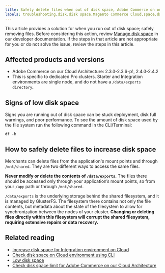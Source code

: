 ```yaml
---
title: Safely delete files when out of disk space, Adobe Commerce on our Cloud Architecture
labels: troubleshooting,disk,disk space,Magento Commerce Cloud,space,data,file,Adobe Commerce,cloud architecture
---
```

This article provides a solution for when you run out of disk space; safely removing files. Before considering this action, review [Manage disk space](https://devdocs.magento.com/cloud/project/manage-disk-space.html#no-space-left) in our developer documentation. If the steps in that article are not appropriate for you or do not solve the issue, review the steps in this article.

## Affected products and versions

* Adobe Commerce on our Cloud Architecture:
 2.3.0-2.3.6-p1, 2.4.0-2.4.2
* This is specific to dedicated Pro clusters. Starter and Integration environments are single node, and do not have a ``/data/exports directory``.

## Signs of low disk space

Signs you are running out of disk space can be stuck deployment, disk full warnings, and poor performance.
To see the amount of disk space used by the file system run the following command in the CLI/Terminal:

``df -h``


## How to safely delete files to increase disk space

Merchants can delete files from the application's mount points and through ``/mnt/shared``. They are two different ways to access the same files.

**Never modify or delete the contents of ``/data/exports``**. The files there should be accessed only through your application’s mount points, so from your ``/app`` path or through ``/mnt/shared``.

``/data/exports`` is the underlying storage behind the shared filesystem, and it is managed by GlusterFS. The filesystem there contains not only the file contents, but metadata about the state of the filesystem to allow for synchronization between the nodes of your cluster. **Changing or deleting files directly within this filesystem will corrupt the shared filesystem, requiring extensive repairs or data recovery.**

## Related reading

* [Increase disk space for Integration environment on Cloud](https://support.magento.com/hc/en-us/articles/360005189554)
* [Check disk space on Cloud environment using CLI](https://support.magento.com/hc/en-us/articles/360005932713)
* [Low disk space](https://support.magento.com/hc/en-us/articles/360037072592)
* [Check disk space limit for Adobe Commerce on our Cloud Architecture](https://support.magento.com/hc/en-us/articles/360038374052)
